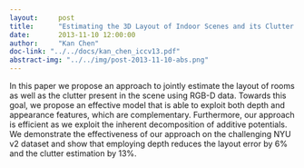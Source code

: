 ```yaml
---
layout:     post
title:      "Estimating the 3D Layout of Indoor Scenes and its Clutter from Depth Sensors"
date:       2013-11-10 12:00:00
author:     "Kan Chen"
doc-link: "../../docs/kan_chen_iccv13.pdf"
abstract-img: "../../img/post-2013-11-10-abs.png"
---
```


<p class="bigger_p_font">In this paper we propose an approach to jointly estimate the layout of rooms as well as the clutter present in the scene using RGB-D data. Towards this goal, we propose an effective model that is able to exploit both depth and appearance features, which are complementary.  Furthermore, our approach is efficient as we exploit the inherent decomposition of additive potentials.  We demonstrate the effectiveness of our approach on the challenging NYU v2 dataset and show that employing depth reduces the layout error by 6% and the clutter estimation by 13%.</p>